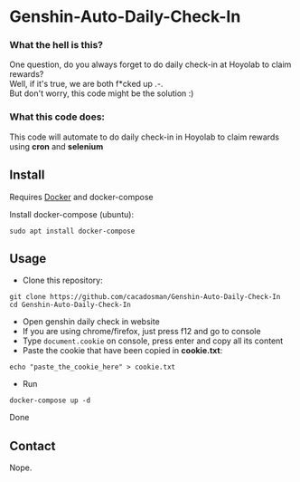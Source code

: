 # Genshin-Auto-Daily-Check-In


### What the hell is this?
One question, do you always forget to do daily check-in at Hoyolab to claim rewards? <br>
Well, if it's true, we are both f*cked up .-. <br>
But don't worry, this code might be the solution :)


### What this code does:
This code will automate to do daily check-in in Hoyolab to claim rewards using **cron** and **selenium**


## Install
Requires [Docker](https://www.docker.com/) and docker-compose

Install docker-compose (ubuntu):

```
sudo apt install docker-compose
```


## Usage
- Clone this repository:
```
git clone https://github.com/cacadosman/Genshin-Auto-Daily-Check-In
cd Genshin-Auto-Daily-Check-In
```
- Open genshin daily check in website
- If you are using chrome/firefox, just press f12 and go to console
- Type `document.cookie` on console, press enter and copy all its content
- Paste the cookie that have been copied in **cookie.txt**:
```
echo "paste_the_cookie_here" > cookie.txt
```
- Run
```
docker-compose up -d
```
Done


## Contact
Nope.
